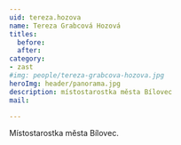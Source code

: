 ```yaml
---
uid: tereza.hozova
name: Tereza Grabcová Hozová
titles:
  before: 
  after: 
category:
- zast
#img: people/tereza-grabcova-hozova.jpg
heroImg: header/panorama.jpg
description: místostarostka města Bílovec 
mail: 

---
```


Místostarostka města Bílovec.
